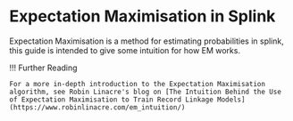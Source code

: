 # Expectation Maximisation in Splink

Expectation Maximisation is a method for estimating probabilities in splink, this guide is intended to give some intuition for how EM works.

!!! Further Reading

    For a more in-depth introduction to the Expectation Maximisation algorithm, see Robin Linacre's blog on [The Intuition Behind the Use of Expectation Maximisation to Train Record Linkage Models](https://www.robinlinacre.com/em_intuition/)